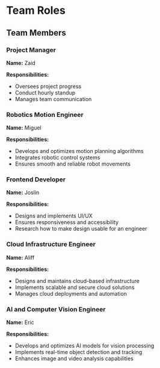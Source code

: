 # Team Roles

## Team Members

### Project Manager
**Name:** Zaid   

**Responsibilities:**
- Oversees project progress
- Conduct hourly standup
- Manages team communication

### Robotics Motion Engineer
**Name:** Miguel   

**Responsibilities:**
- Develops and optimizes motion planning algorithms
- Integrates robotic control systems
- Ensures smooth and reliable robot movements


### Frontend Developer
**Name:** Joslin  

**Responsibilities:**
- Designs and implements UI/UX
- Ensures responsiveness and accessibility
- Research how to make design usable for an engineer

### Cloud Infrastructure Engineer
**Name:** Aliff   

**Responsibilities:**
- Designs and maintains cloud-based infrastructure
- Implements scalable and secure cloud solutions
- Manages cloud deployments and automation

### AI and Computer Vision Engineer
**Name:** Eric  

**Responsibilities:**
- Develops and optimizes AI models for vision processing
- Implements real-time object detection and tracking
- Enhances image and video analysis capabilities

